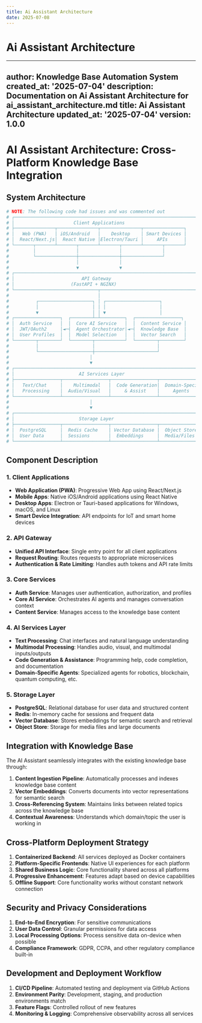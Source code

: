 ```yaml
---
title: Ai Assistant Architecture
date: 2025-07-08
---
```


# Ai Assistant Architecture

---
author: Knowledge Base Automation System
created_at: '2025-07-04'
description: Documentation on Ai Assistant Architecture for ai_assistant_architecture.md
title: Ai Assistant Architecture
updated_at: '2025-07-04'
version: 1.0.0
---

# AI Assistant Architecture: Cross-Platform Knowledge Base Integration

## System Architecture

```python
# NOTE: The following code had issues and was commented out
# ┌─────────────────────────────────────────────────────────────────────┐
# │                      Client Applications                             │
# ├───────────────┬───────────────┬───────────────┬───────────────┐
# │   Web (PWA)   │ iOS/Android   │    Desktop    │ Smart Devices │
# │  React/Next.js│  React Native │Electron/Tauri │     APIs      │
# └───────┬───────┴───────┬───────┴───────┬───────┴───────┬───────┘
#         │               │               │               │
#         └───────────────┼───────────────┼───────────────┘
#                         │               │
#                         ▼               ▼
# ┌─────────────────────────────────────────────────────────────────────┐
# │                         API Gateway                                  │
# │                     (FastAPI + NGINX)                                │
# └───────────────────────────────┬─────────────────────────────────────┘
#                                 │
#          ┌────────────────────┐ │ ┌────────────────────┐
#          │                    │ │ │                    │
#          ▼                    │ │ ▼                    │
# ┌─────────────────┐  ┌────────┴─┴─────────┐  ┌─────────────────┐
# │  Auth Service   │  │  Core AI Service   │  │  Content Service │
# │  JWT/OAuth2     │◄─┤  Agent Orchestrator│◄─┤  Knowledge Base  │
# │  User Profiles  │  │  Model Selection   │  │  Vector Search   │
# └────────┬────────┘  └────────┬───────────┘  └────────┬─────────┘
#          │                    │                       │
#          └────────────────────┼───────────────────────┘
#                              │
#                              ▼
# ┌─────────────────────────────────────────────────────────────────────┐
# │                        AI Services Layer                             │
# ├─────────────────┬─────────────────┬─────────────────┬───────────────┐
# │   Text/Chat     │    Multimodal   │  Code Generation│  Domain-Specific│
# │   Processing    │  Audio/Visual   │     & Assist    │     Agents     │
# └─────────────────┴─────────────────┴─────────────────┴───────────────┘
#                              │
#                              ▼
# ┌─────────────────────────────────────────────────────────────────────┐
# │                        Storage Layer                                 │
# ├─────────────────┬─────────────────┬─────────────────┬───────────────┐
# │  PostgreSQL     │  Redis Cache    │ Vector Database │  Object Store  │
# │  User Data      │  Sessions       │  Embeddings     │  Media/Files   │
# └─────────────────┴─────────────────┴─────────────────┴───────────────┘
```

## Component Description

### 1. Client Applications
- **Web Application (PWA)**: Progressive Web App using React/Next.js
- **Mobile Apps**: Native iOS/Android applications using React Native
- **Desktop Apps**: Electron or Tauri-based applications for Windows, macOS, and Linux
- **Smart Device Integration**: API endpoints for IoT and smart home devices

### 2. API Gateway
- **Unified API Interface**: Single entry point for all client applications
- **Request Routing**: Routes requests to appropriate microservices
- **Authentication & Rate Limiting**: Handles auth tokens and API rate limits

### 3. Core Services
- **Auth Service**: Manages user authentication, authorization, and profiles
- **Core AI Service**: Orchestrates AI agents and manages conversation context
- **Content Service**: Manages access to the knowledge base content

### 4. AI Services Layer
- **Text Processing**: Chat interfaces and natural language understanding
- **Multimodal Processing**: Handles audio, visual, and multimodal inputs/outputs
- **Code Generation & Assistance**: Programming help, code completion, and documentation
- **Domain-Specific Agents**: Specialized agents for robotics, blockchain, quantum computing, etc.

### 5. Storage Layer
- **PostgreSQL**: Relational database for user data and structured content
- **Redis**: In-memory cache for sessions and frequent data
- **Vector Database**: Stores embeddings for semantic search and retrieval
- **Object Store**: Storage for media files and large documents

## Integration with Knowledge Base

The AI Assistant seamlessly integrates with the existing knowledge base through:

1. **Content Ingestion Pipeline**: Automatically processes and indexes knowledge base content
2. **Vector Embeddings**: Converts documents into vector representations for semantic search
3. **Cross-Referencing System**: Maintains links between related topics across the knowledge base
4. **Contextual Awareness**: Understands which domain/topic the user is working in

## Cross-Platform Deployment Strategy

1. **Containerized Backend**: All services deployed as Docker containers
2. **Platform-Specific Frontends**: Native UI experiences for each platform
3. **Shared Business Logic**: Core functionality shared across all platforms
4. **Progressive Enhancement**: Features adapt based on device capabilities
5. **Offline Support**: Core functionality works without constant network connection

## Security and Privacy Considerations

1. **End-to-End Encryption**: For sensitive communications
2. **User Data Control**: Granular permissions for data access
3. **Local Processing Options**: Process sensitive data on-device when possible
4. **Compliance Framework**: GDPR, CCPA, and other regulatory compliance built-in

## Development and Deployment Workflow

1. **CI/CD Pipeline**: Automated testing and deployment via GitHub Actions
2. **Environment Parity**: Development, staging, and production environments match
3. **Feature Flags**: Controlled rollout of new features
4. **Monitoring & Logging**: Comprehensive observability across all services

